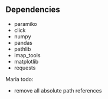 ## Dependencies
- paramiko
- click
- numpy
- pandas
- pathlib
- imap_tools
- matplotlib
- requests

Maria todo:
 - remove all absolute path references